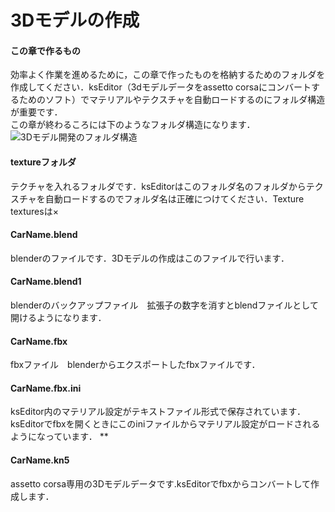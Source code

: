 # 3Dモデルの作成
#### この章で作るもの
効率よく作業を進めるために，この章で作ったものを格納するためのフォルダを作成してください．ksEditor（3dモデルデータをassetto corsaにコンバートするためのソフト）でマテリアルやテクスチャを自動ロードするのにフォルダ構造が重要です．  
この章が終わるころには下のようなフォルダ構造になります．
![3Dモデル開発のフォルダ構造](https://user-images.githubusercontent.com/81402033/138374112-50e53019-490a-4ba5-bc23-c418ae2a3be2.png)
#### **textureフォルダ**
テクチャを入れるフォルダです．ksEditorはこのフォルダ名のフォルダからテクスチャを自動ロードするのでフォルダ名は正確につけてください．Texture texturesは×
#### CarName.blend
blenderのファイルです．3Dモデルの作成はこのファイルで行います．
#### CarName.blend1
blenderのバックアップファイル　拡張子の数字を消すとblendファイルとして開けるようになります．
#### CarName.fbx
fbxファイル　blenderからエクスポートしたfbxファイルです．
#### CarName.fbx.ini
ksEditor内のマテリアル設定がテキストファイル形式で保存されています．ksEditorでfbxを開くときにこのiniファイルからマテリアル設定がロードされるようになっています．  **
#### CarName.kn5
assetto corsa専用の3Dモデルデータです.ksEditorでfbxからコンバートして作成します．

